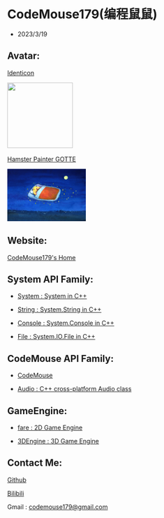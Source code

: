 # CodeMouse179(编程鼠鼠)

- 2023/3/19

## Avatar:

[Identicon](http://identicon.net/)

<img src="https://github.com/identicons/CodeMouse179.png" width="150" height="150"/>

[Hamster Painter GOTTE](https://www.hamgotte.com/)

<img src="https://github.com/CodeMouse179/CodeMouse179/blob/main/img/sleeping%20mouse.png" width="180" height="120">

## Website:

[CodeMouse179's Home](https://codemouse179.github.io)

## System API Family:

* [System : System in C++](https://github.com/CodeMouse179/System)

* [String : System.String in C++](https://github.com/CodeMouse179/String)

* [Console : System.Console in C++](https://github.com/CodeMouse179/Console)

* [File : System.IO.File in C++](https://github.com/CodeMouse179/File)

## CodeMouse API Family:

* [CodeMouse](https://github.com/CodeMouse179/CodeMouse)

* [Audio : C++ cross-platform Audio class](https://github.com/CodeMouse179/Audio)

## GameEngine:

* [fare : 2D Game Engine](https://github.com/CodeMouse179/fare)

* [3DEngine : 3D Game Engine](https://github.com/CodeMouse179/3DEngine)

## Contact Me:

[Github](https://github.com/CodeMouse179)

[Bilibili](https://space.bilibili.com/3461577785215838)

Gmail : codemouse179@gmail.com